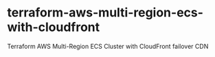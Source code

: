 # terraform-aws-multi-region-ecs-with-cloudfront
Terraform AWS Multi-Region ECS Cluster with CloudFront failover CDN 
